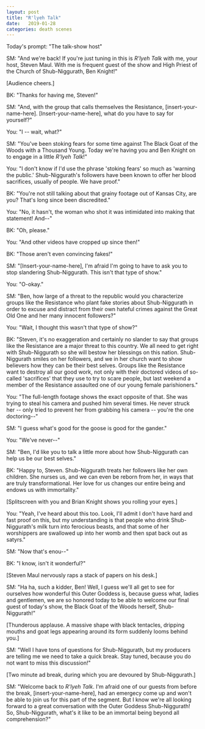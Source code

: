 ```yaml
---
layout: post
title: "R'lyeh Talk"
date:   2019-01-28
categories: death scenes
---
```

Today's prompt: "The talk-show host"

SM: "And we're back! If you're just tuning in this is *R'lyeh Talk* with me, your host, Steven Maul. With me is frequent guest of the show and High Priest of the Church of Shub-Niggurath, Ben Knight!"

[Audience cheers.]

BK: "Thanks for having me, Steven!"

SM: "And, with the group that calls themselves the Resistance, [insert-your-name-here]. [Insert-your-name-here], what do you have to say for yourself?"

You: "I -- wait, what?"

SM: "You've been stoking fears for some time against The Black Goat of the Woods with a Thousand Young. Today we're having you and Ben Knight on to engage in a little *R'lyeh Talk*!"

You: "I don't know if I'd use the phrase 'stoking fears' so much as 'warning the public.' Shub-Niggurath's followers have been known to offer her blood sacrifices, usually of people. We have proof."

BK: "You're not still talking about that grainy footage out of Kansas City, are you? That's long since been discredited."

You: "No, it hasn't, the woman who shot it was intimidated into making that statement! And--"

BK: "Oh, please."

You: "And other videos have cropped up since then!"

BK: "Those aren't even convincing fakes!"

SM: "[Insert-your-name-here], I'm afraid I'm going to have to ask you to stop slandering Shub-Niggurath. This isn't that type of show."

You: "O-okay."

SM: "Ben, how large of a threat to the republic would you characterize groups like the Resistance who plant fake stories about Shub-Niggurath in order to excuse and distract from their own hateful crimes against the Great Old One and her many innocent followers?"

You: "Wait, I thought this wasn't that type of show?"

BK: "Steven, it's no exaggeration and certainly no slander to say that groups like the Resistance are a major threat to this country. We all need to get right with Shub-Niggurath so she will bestow her blessings on this nation. Shub-Niggurath smiles on her followers, and we in her church want to show believers how they can be their best selves. Groups like the Resistance want to destroy all our good work, not only with their doctored videos of so-called 'sacrifices' that they use to try to scare people, but last weekend a member of the Resistance assaulted one of our young female parishioners."

You: "The full-length footage shows the exact opposite of that. She was trying to steal his camera and pushed him several times. He never struck her -- only tried to prevent her from grabbing his camera -- you're the one doctoring--"

SM: "I guess what's good for the goose is good for the gander."

You: "We've never--"

SM: "Ben, I'd like you to talk a little more about how Shub-Niggurath can help us be our best selves."

BK: "Happy to, Steven. Shub-Niggurath treats her followers like her own children. She nurses us, and we can even be reborn from her, in ways that are truly transformational. Her love for us changes our entire being and endows us with immortality."

[Splitscreen with you and Brian Knight shows you rolling your eyes.]

You: "Yeah, I've heard about this too. Look, I'll admit I don't have hard and fast proof on this, but my understanding is that people who drink Shub-Niggurath's milk turn into ferocious beasts, and that some of her worshippers are swallowed up into her womb and then spat back out as satyrs."

SM: "Now that's enou--"

BK: "I know, isn't it wonderful?"

[Steven Maul nervously raps a stack of papers on his desk.]

SM: "Ha ha, such a kidder, Ben! Well, I guess we'll all get to see for ourselves how wonderful this Outer Goddess is, because guess what, ladies and gentlemen, we are so honored today to be able to welcome our final guest of today's show, the Black Goat of the Woods herself, Shub-Niggurath!"

[Thunderous applause. A massive shape with black tentacles, dripping mouths and goat legs appearing around its form suddenly looms behind you.]

SM: "Well I have tons of questions for Shub-Niggurath, but my producers are telling me we need to take a quick break. Stay tuned, because you do not want to miss this discussion!"

[Two minute ad break, during which you are devoured by Shub-Niggurath.]

SM: "Welcome back to *R'lyeh Talk*. I'm afraid one of our guests from before the break, [insert-your-name-here], had an emergecy come up and won't be able to join us for this part of the segment. But I know we're all looking forward to a great conversation with the Outer Goddess Shub-Niggurath! So, Shub-Niggurath, what's it like to be an immortal being beyond all comprehension?" 
